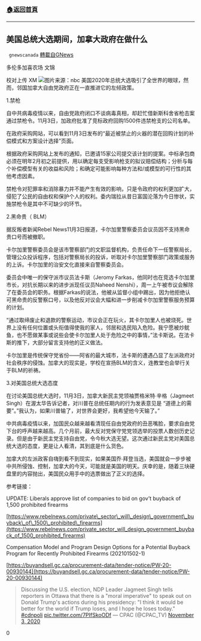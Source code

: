 ###  [:house:返回首頁](https://github.com/ourhimalayas/txt)
---

## 美国总统大选期间，加拿大政府在做什么
` gnewscanada` [轉載自GNews](https://gnews.org/zh-hans/528211/)

多伦多加喜农场 文锦

校对上传 XM
![]()![](https://gnews-media-offload.s3.amazonaws.com/wp-content/uploads/2020/11/04130209/%E5%9B%BE%E7%89%875-3.jpg)图片来源：nbc
美国2020年总统大选吸引了全世界的眼球，然而，邻国加拿大自由党政府正在一直推进它的左倾政策。

1.禁枪

自中共病毒疫情以来，自由党政府闭口不谈病毒真相，却赶忙借新斯科舍省枪击案通过禁枪令。11月3日，加政府批准了竞标政府回购1500件违禁枪支的公司名单。

在政府采购网站，可以看到11月3日发布的“最近被禁止的火器的潜在回购计划的补偿模式和方案设计选择”页面。

根据政府采购网站上发布的通知，已邀请15家公司提交该计划的提案。中标承包商必须在明年2月初之前提供，用以确定每支受影响枪支的拟议赔偿结构；分析与每个补偿模型有关的收益和风险；和确定可能影响每种方法和/或模型的可行性的其他考虑因素。

禁枪令对犯罪率和消除暴力并不能产生有效的影响，只是令政府的权利更加扩大，侵犯了公民的自由权和保护个人的权利。委内瑞拉从昔日富国沦落为今日惨状，实施禁枪令是其中不可缺少的环节。

2.黑命贵（ BLM）

据反叛者新闻Rebel News11月3日报道，卡尔加里警察委员会议员因不支持黑命贵口号而被撤职。

卡尔加里警察委员会是该市警察部门的文职监督机构，负责任命下一任警察局长，管理公众投诉程序，包括对警察局长的投诉，听取对卡尔加里警察部门政策或服务的上诉。卡尔加里的治安文化直接来自警察委员会。

委员会中唯一的保守派市议员法卡斯（Jeromy Farkas，他同时也在竞选卡尔加里市长，对抗长期以来的进步派现任议员Naheed Nenshi），周一上午被市议会解除了在委员会的职务。根据Farkas的说法，他被从监督小组中踢出，因为他拒绝认可黑命贵的反警察口号，以及他反对议会大幅和进一步削减卡尔加里警察服务预算的计划。

“通过取缔废止和退款的警察运动，市议会正在玩火，其卡尔加里人也被烧死。世界上没有任何位置或头衔值得使我的家人，邻居和选民陷入危险。我宁愿被炒鱿鱼，也不愿做某事或说些会使卡尔加里人处于危险之中的事情，”法卡斯说。在法卡斯的推下，大部分留言支持他的正义做法。

卡尔加里是传统保守党省份——阿省的最大城市，法卡斯的遭遇凸显了左派政府对社会秩序的侵蚀。加拿大的现实是，学校在宣扬BLM的含义，连教堂也会举行关于BLM的祈祷。

3.对美国总统大选态度

在讨论美国总统大选时，11月3日，加拿大新民主党领袖贾格米特∙辛格（Jagmeet Singh）在渥太华告诉记者，对川普在总统任期内的行为发表意见是 “道德上的需要”。”我认为，如果川普输了，对世界会更好，我希望他今天输了。”

中共病毒疫情以来，加国民众越来越看清现任自由党政府的丑恶嘴脸，要求自由党下台的呼声越来越高。几个月前，最大反对党保守党党领选举的投票人数创历史记录。但是由于新民主党支持自由党，令今秋大选无望。这次通过新民主党对美国总统大选的态度，更是让人看清，其到底是什么货色。

加拿大的左派政客自嗨到看不到现实，如果美国乔∙拜登当选，美国就会一步步被中共所侵蚀、控制，加拿大的今天，可能就是美国的明天。庆幸的是，随着三块硬盘里的内容抛出，美国民众用手中的选票做出了正义的选择。

参考链接：

UPDATE: Liberals approve list of companies to bid on gov’t buyback of 1,500 prohibited firearms

[https://www.rebelnews.com/private\_sector\_will\_design\_government\_buyback\_of\_1500\_prohibited\_firearms](https://www.rebelnews.com/private_sector_will_design_government_buyback_of_1500_prohibited_firearms)

Compensation Model and Program Design Options for a Potential Buyback Program for Recently Prohibited Firearms (202101502-1)

[https://buyandsell.gc.ca/procurement-data/tender-notice/PW-20-00930144](https://buyandsell.gc.ca/procurement-data/tender-notice/PW-20-00930144)



> Discussing the U.S. election, NDP Leader Jagmeet Singh tells reporters in Ottawa that there is a "moral imperative" to speak out on Donald Trump's actions during his presidency: "I think it would be better for the world if Trump loses, and I hope he loses today." [#cdnpoli](https://twitter.com/hashtag/cdnpoli?src=hash&amp;ref_src=twsrc%5Etfw) [pic.twitter.com/7PIfSkoODf](https://t.co/7PIfSkoODf)
> — CPAC (@CPAC\_TV) [November 3, 2020](https://twitter.com/CPAC_TV/status/1323711648155258884?ref_src=twsrc%5Etfw)



0
